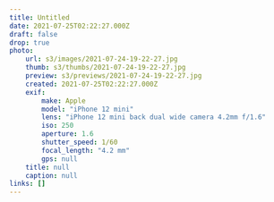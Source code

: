 ```yaml
---
title: Untitled
date: 2021-07-25T02:22:27.000Z
draft: false
drop: true
photo:
    url: s3/images/2021-07-24-19-22-27.jpg
    thumb: s3/thumbs/2021-07-24-19-22-27.jpg
    preview: s3/previews/2021-07-24-19-22-27.jpg
    created: 2021-07-25T02:22:27.000Z
    exif:
        make: Apple
        model: "iPhone 12 mini"
        lens: "iPhone 12 mini back dual wide camera 4.2mm f/1.6"
        iso: 250
        aperture: 1.6
        shutter_speed: 1/60
        focal_length: "4.2 mm"
        gps: null
    title: null
    caption: null
links: []
---
```

